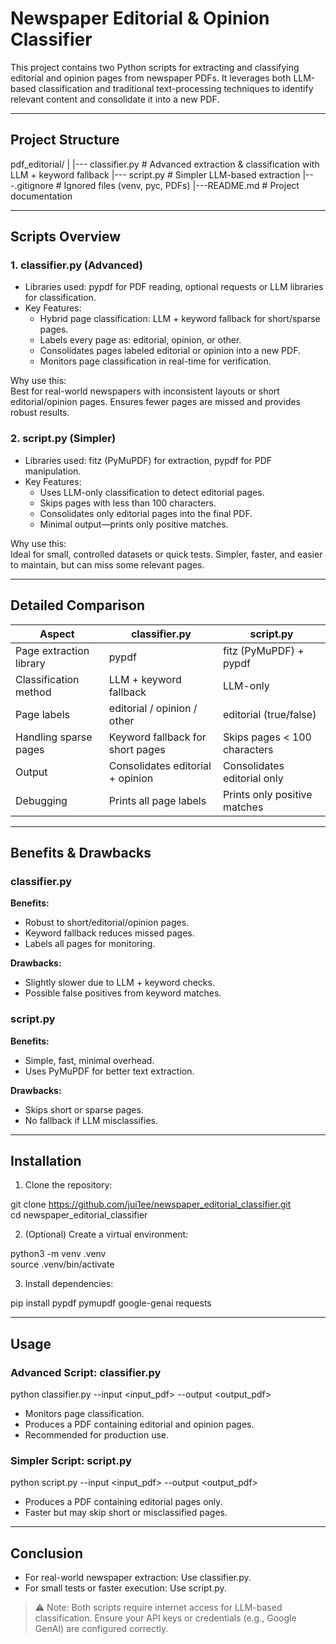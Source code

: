 # Newspaper Editorial & Opinion Classifier

This project contains two Python scripts for extracting and classifying editorial and opinion pages from newspaper PDFs. It leverages both LLM-based classification and traditional text-processing techniques to identify relevant content and consolidate it into a new PDF.

---

## Project Structure

pdf_editorial/
|
|--- classifier.py    # Advanced extraction & classification with LLM + keyword fallback
|--- script.py           # Simpler LLM-based extraction
|---.gitignore          # Ignored files (venv, pyc, PDFs)
|---README.md           # Project documentation

---

## Scripts Overview

### 1. classifier.py (Advanced)

- Libraries used: pypdf for PDF reading, optional requests or LLM libraries for classification.
- Key Features:
  - Hybrid page classification: LLM + keyword fallback for short/sparse pages.
  - Labels every page as: editorial, opinion, or other.
  - Consolidates pages labeled editorial or opinion into a new PDF.
  - Monitors page classification in real-time for verification.

Why use this:  
Best for real-world newspapers with inconsistent layouts or short editorial/opinion pages. Ensures fewer pages are missed and provides robust results.

### 2. script.py (Simpler)

- Libraries used: fitz (PyMuPDF) for extraction, pypdf for PDF manipulation.
- Key Features:
  - Uses LLM-only classification to detect editorial pages.
  - Skips pages with less than 100 characters.
  - Consolidates only editorial pages into the final PDF.
  - Minimal output—prints only positive matches.

Why use this:  
Ideal for small, controlled datasets or quick tests. Simpler, faster, and easier to maintain, but can miss some relevant pages.

---

## Detailed Comparison

| Aspect                        | classifier.py                    | script.py                       |
|------------------------------ |----------------------------------|-------------------------------- |
| Page extraction library       | pypdf                            | fitz (PyMuPDF) + pypdf          |
| Classification method         | LLM + keyword fallback           | LLM-only                        |
| Page labels                   | editorial / opinion / other      | editorial (true/false)          |
| Handling sparse pages         | Keyword fallback for short pages | Skips pages < 100 characters    |
| Output                        | Consolidates editorial + opinion | Consolidates editorial only     |
| Debugging                     | Prints all page labels           | Prints only positive matches    |

---

## Benefits & Drawbacks

### classifier.py
**Benefits:**
- Robust to short/editorial/opinion pages.
- Keyword fallback reduces missed pages.
- Labels all pages for monitoring.

**Drawbacks:**
- Slightly slower due to LLM + keyword checks.
- Possible false positives from keyword matches.

### script.py
**Benefits:**
- Simple, fast, minimal overhead.
- Uses PyMuPDF for better text extraction.

**Drawbacks:**
- Skips short or sparse pages.
- No fallback if LLM misclassifies.

---

## Installation

1. Clone the repository:

git clone https://github.com/jui1ee/newspaper_editorial_classifier.git  
cd newspaper_editorial_classifier

2. (Optional) Create a virtual environment:

python3 -m venv .venv  
source .venv/bin/activate

3. Install dependencies:

pip install pypdf pymupdf google-genai requests

---

## Usage

### Advanced Script: classifier.py

python classifier.py --input <input_pdf> --output <output_pdf>

- Monitors page classification.
- Produces a PDF containing editorial and opinion pages.
- Recommended for production use.

### Simpler Script: script.py

python script.py --input <input_pdf> --output <output_pdf>

- Produces a PDF containing editorial pages only.
- Faster but may skip short or misclassified pages.

---

## Conclusion

- For real-world newspaper extraction: Use classifier.py.
- For small tests or faster execution: Use script.py.

> ⚠️ Note: Both scripts require internet access for LLM-based classification. Ensure your API keys or credentials (e.g., Google GenAI) are configured correctly.
